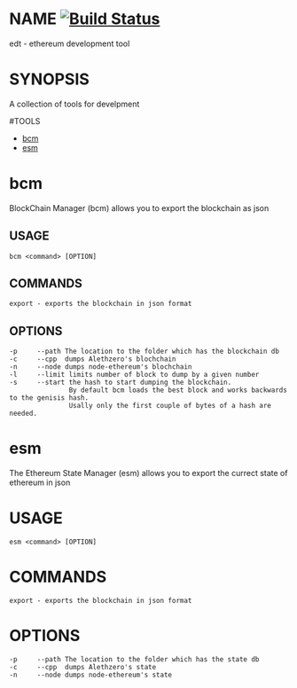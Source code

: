 # NAME [![Build Status](https://travis-ci.org/wanderer/edt.svg?branch=master)](https://travis-ci.org/wanderer/edt)
  edt - ethereum development tool

# SYNOPSIS 
A collection of tools for develpment

#TOOLS
- [bcm](#bcm)
- [esm](#esm)

# bcm
BlockChain Manager (bcm) allows you to export the blockchain as json 

## USAGE
`bcm <command> [OPTION] `


## COMMANDS                     
`export - exports the blockchain in json format`

## OPTIONS                                                   
```
-p     --path The location to the folder which has the blockchain db
-c     --cpp  dumps Alethzero's blochchain                                   
-n     --node dumps node-ethereum's blochchain     
-l     --limit limits number of block to dump by a given number                                                         
-s     --start the hash to start dumping the blockchain. 
               By default bcm loads the best block and works backwards to the genisis hash.
               Usally only the first couple of bytes of a hash are needed.
```

# esm
The Ethereum State Manager (esm) allows you to export the currect state of ethereum in json 

# USAGE
`esm <command> [OPTION] `


# COMMANDS                     
`export - exports the blockchain in json format`

# OPTIONS                                                   
```
-p     --path The location to the folder which has the state db
-c     --cpp  dumps Alethzero's state                          
-n     --node dumps node-ethereum's state 
```
